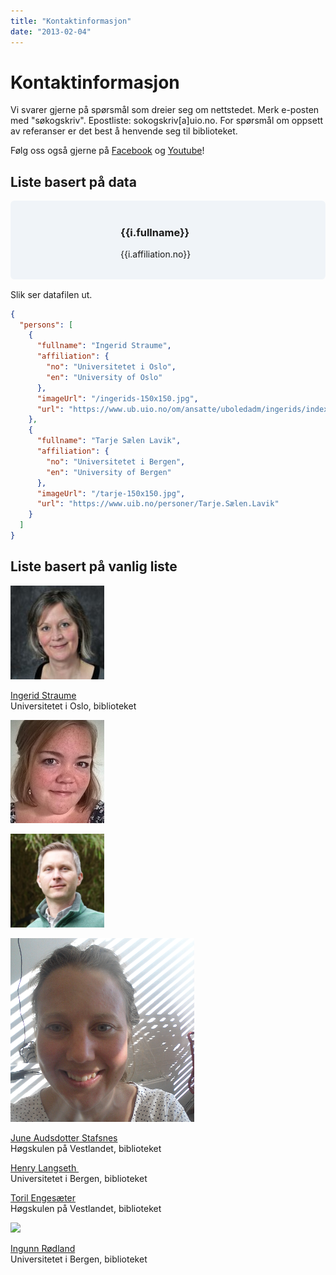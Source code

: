 ```yaml
---
title: "Kontaktinformasjon"
date: "2013-02-04"
---
```


# Kontaktinformasjon

Vi svarer gjerne på spørsmål som dreier seg om nettstedet. Merk e-posten med "søkogskriv". Epostliste: sokogskriv\[a\]uio.no. For spørsmål om oppsett av referanser er det best å henvende seg til biblioteket.

Følg oss også gjerne på [Facebook](https://www.facebook.com/sokogskriv "Søk & Skriv på Facebook") og [Youtube](//www.youtube.com/user/sokogskriv "Søk & Skriv på Youtube")!

## Liste basert på data

<div class="persons" v-for="i in items">
  <div>
    <img :src="i.imageUrl">
  </div>
  <div>
    <h3>{{i.fullname}}</h3>
    <p>{{i.affiliation.no}}</p>
  </div>
</div>

Slik ser datafilen ut.

``` json
{
  "persons": [
    {
      "fullname": "Ingerid Straume",
      "affiliation": {
        "no": "Universitetet i Oslo",
        "en": "University of Oslo"
      },
      "imageUrl": "/ingerids-150x150.jpg",
      "url": "https://www.ub.uio.no/om/ansatte/uboledadm/ingerids/index.html"
    },
    {
      "fullname": "Tarje Sælen Lavik",
      "affiliation": {
        "no": "Universitetet i Bergen",
        "en": "University of Bergen"
      },
      "imageUrl": "/tarje-150x150.jpg",
      "url": "https://www.uib.no/personer/Tarje.Sælen.Lavik"
    }
  ]
}
```

## Liste basert på vanlig liste

![](../images/ingerids-pressebilde-150x150.jpg)

[Ingerid Straume](https://www.ub.uio.no/english/about/people/uhs/uhsfagstudier/ingerids/)  
Universitetet i Oslo, biblioteket

![](../images/june-150x150.jpg)

![](../images/profilbilde-2018-150x150.png)

![](../images/meg-foto.png)


[June Audsdotter Stafsnes](https://www.hvl.no/person/?user=6022370)  
Høgskulen på Vestlandet, biblioteket

[Henry Langseth ](https://www.uib.no/personer/Henry.Langseth)  
Universitetet i Bergen, biblioteket

[Toril Engesæter](https://www.hvl.no/person/?user=2404847)  
Høgskulen på Vestlandet, biblioteket

[![](../images/søkogskriv-2-150x150.jpg)](/wp-content/uploads/2013/02/søkogskriv-2.jpg)

[Ingunn Rødland](https://www.uib.no/personer/Ingunn.R%C3%B8dland)  
Universitetet i Bergen, biblioteket


<style>
.persons {
  display: grid;
  grid-template-columns: 1fr 2fr;
  margin: 1rem 0;
  padding: .1rem 1.5rem;
  border-radius: 0.4rem;
  background-color: #f0f4f8;
}

.persons div {
  padding: 1rem 0;
}
</style>

<script>
import data from './persons.json'
export default {
  data () {
      return {
          items: data.persons
      }
  }
}
</script>
